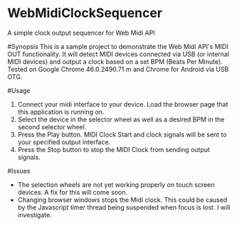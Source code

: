 # WebMidiClockSequencer
A simple clock output sequencer for Web Midi API

#Synopsis
This is a sample project to demonstrate the Web Midi API's MIDI OUT functionality. It will detect MIDI devices connected via USB (or internal MIDI devices) and output a clock based on a set BPM (Beats Per Minute). Tested on Google Chrome 46.0.2490.71 m and Chrome for Android via USB OTG.

#Usage
1. Connect your midi interface to your device. Load the browser page that this application is running on. 
2. Select the device in the selector wheel as well as a desired BPM in the second selector wheel.
3. Press the Play button. MIDI Clock Start and clock signals will be sent to your specified output interface.
4. Press the Stop button to stop the MIDI Clock from sending output signals. 

#Issues
- The selection wheels are not yet working properly on touch screen devices. A fix for this will come soon.
- Changing browser windows stops the Midi clock. This could be caused by the Javascript timer thread being suspended when focus is lost. I will investigate.


